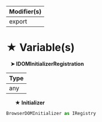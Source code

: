 | Modifier(s)                            |
|----------------------------------------|
| export |

# &#9733; Variable(s)

&nbsp;&nbsp; **&#10148; IDOMInitializerRegistration**

| Type                        |
|-----------------------------|
| any |

&nbsp;&nbsp;&nbsp;&nbsp;&nbsp; **&#9733; Initializer**

```ts
BrowserDOMInitializer as IRegistry
```